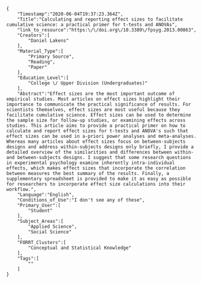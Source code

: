 
    {
        "Timestamp":"2020-06-04T19:37:23.364Z",
        "Title":"Calculating and reporting effect sizes to facilitate cumulative science: a practical primer for t-tests and ANOVAs",
        "link_to_resource":"https:\/\/doi.org\/10.3389\/fpsyg.2013.00863",
        "Creators":[
            "Daniel Lakens"
        ],
        "Material_Type":[
            "Primary Source",
            "Reading",
            "Paper"
        ],
        "Education_Level":[
            "College \/ Upper Division (Undergraduates)"
        ],
        "Abstract":"Effect sizes are the most important outcome of empirical studies. Most articles on effect sizes highlight their importance to communicate the practical significance of results. For scientists themselves, effect sizes are most useful because they facilitate cumulative science. Effect sizes can be used to determine the sample size for follow-up studies, or examining effects across studies. This article aims to provide a practical primer on how to calculate and report effect sizes for t-tests and ANOVA's such that effect sizes can be used in a-priori power analyses and meta-analyses. Whereas many articles about effect sizes focus on between-subjects designs and address within-subjects designs only briefly, I provide a detailed overview of the similarities and differences between within- and between-subjects designs. I suggest that some research questions in experimental psychology examine inherently intra-individual effects, which makes effect sizes that incorporate the correlation between measures the best summary of the results. Finally, a supplementary spreadsheet is provided to make it as easy as possible for researchers to incorporate effect size calculations into their workflow.",
        "Language":"English",
        "Conditions_of_Use":"I don't see any of these",
        "Primary_User":[
            "Student"
        ],
        "Subject_Areas":[
            "Applied Science",
            "Social Science"
        ],
        "FORRT_Clusters":[
            "Conceptual and Statistical Knowledge"
        ],
        "Tags":[
            ""
        ]
    }
